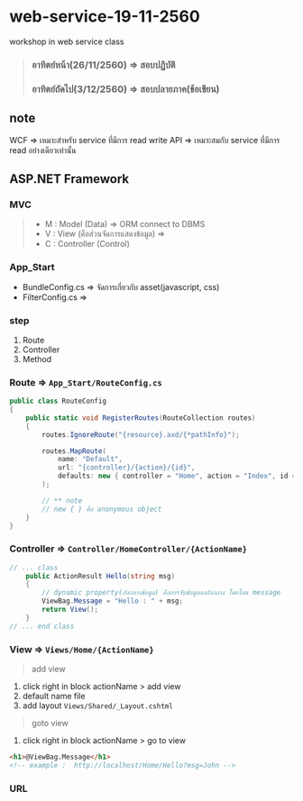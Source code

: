 # web-service-19-11-2560
workshop in web service class

> ### อาทิตย์หน้า(26/11/2560) => สอบปฏิบัติ <br>
> ### อาทิตย์ถัดไป(3/12/2560) => สอบปลายภาค(ข้อเขียน)

## note
WCF => เหมาะสำหรับ service ที่มีการ read write
API => เหมาะสมกับ service ที่มีการ read อย่างเดียวเท่านั้น

## ASP.NET Framework
### MVC 
> - M : Model (Data) => ORM connect to DBMS
> - V : View (คือส่วนจัดการแสดงข้อมูล) => 
> - C : Controller (Control)


### App_Start
- BundleConfig.cs => จัดการเกี่ยวกับ asset(javascript, css)
- FilterConfig.cs => 

### step
1. Route
2. Controller
3. Method

### Route => `App_Start/RouteConfig.cs` 
```c#
public class RouteConfig
{
    public static void RegisterRoutes(RouteCollection routes)
    {
        routes.IgnoreRoute("{resource}.axd/{*pathInfo}");

        routes.MapRoute(
            name: "Default",
            url: "{controller}/{action}/{id}",
            defaults: new { controller = "Home", action = "Index", id = UrlParameter.Optional }
        );

        // ** note
        // new { } คือ anonymous object
    }
}
```

### Controller => `Controller/HomeController/{ActionName}`
```c#
// ... class
    public ActionResult Hello(string msg)
    {
        // dynamic property(ถังกลางข้อมูล) คือการจับข้อมูลลงถังกลาง โดยโยน message
        ViewBag.Message = "Hello : " + msg; 
        return View();
    }
// ... end class
```

### View => `Views/Home/{ActionName}`
> add view 
1. click right in block actionName > add view 
2. default name file
3. add layout `Views/Shared/_Layout.cshtml`

> goto view
1. click right in block actionName > go to view

```html
<h1>@ViewBag.Message</h1>
<!-- example :  http://localhost/Home/Hello?msg=John -->
```

### URL 